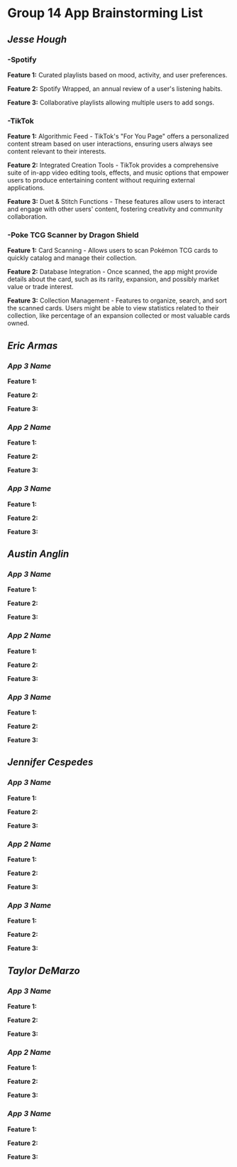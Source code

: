# Group 14 App Brainstorming List 

## ***Jesse Hough***
### **-Spotify**
    
**Feature 1:** Curated playlists based on mood, activity, and user preferences.

**Feature 2:** Spotify Wrapped, an annual review of a user's listening habits.

**Feature 3:** Collaborative playlists allowing multiple users to add songs.

### **-TikTok**
    
**Feature 1:** Algorithmic Feed - TikTok's "For You Page" offers a personalized content stream based on user interactions, ensuring users always see content relevant to their interests.

**Feature 2:** Integrated Creation Tools - TikTok provides a comprehensive suite of in-app video editing tools, effects, and music options that empower users to produce entertaining content without requiring external applications.

**Feature 3:** Duet & Stitch Functions - These features allow users to interact and engage with other users' content, fostering creativity and community collaboration.

### **-Poke TCG Scanner by Dragon Shield**

**Feature 1:** Card Scanning - Allows users to scan Pokémon TCG cards to quickly catalog and manage their collection.

**Feature 2:** Database Integration - Once scanned, the app might provide details about the card, such as its rarity, expansion, and possibly market value or trade interest.

**Feature 3:** Collection Management - Features to organize, search, and sort the scanned cards. Users might be able to view statistics related to their collection, like percentage of an expansion collected or most valuable cards owned.


## ***Eric Armas***
### ***App 3 Name***

**Feature 1:**

**Feature 2:**

**Feature 3:**

### ***App 2 Name***

**Feature 1:**

**Feature 2:**

**Feature 3:**

### ***App 3 Name***

**Feature 1:**

**Feature 2:**

**Feature 3:**


## ***Austin Anglin***
### ***App 3 Name***

**Feature 1:**

**Feature 2:**

**Feature 3:**

### ***App 2 Name***

**Feature 1:**

**Feature 2:**

**Feature 3:**

### ***App 3 Name***

**Feature 1:**

**Feature 2:**

**Feature 3:**


## ***Jennifer Cespedes***
### ***App 3 Name***

**Feature 1:**

**Feature 2:**

**Feature 3:**

### ***App 2 Name***

**Feature 1:**

**Feature 2:**

**Feature 3:**

### ***App 3 Name***

**Feature 1:**

**Feature 2:**

**Feature 3:**


## ***Taylor DeMarzo***
### ***App 3 Name***

**Feature 1:**

**Feature 2:**

**Feature 3:**

### ***App 2 Name***

**Feature 1:**

**Feature 2:**

**Feature 3:**

### ***App 3 Name***

**Feature 1:**

**Feature 2:**

**Feature 3:**
